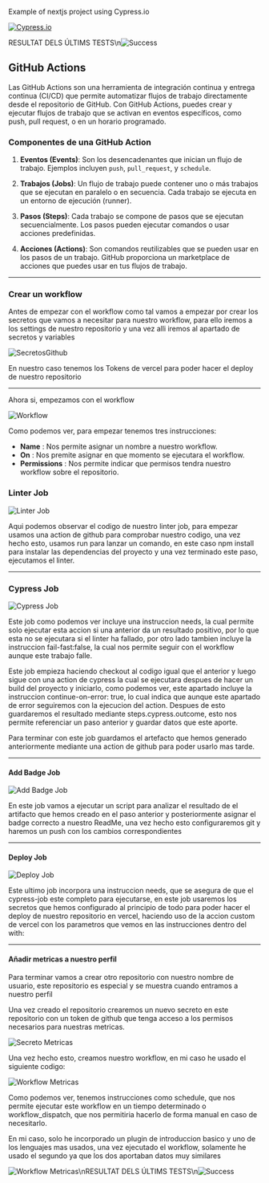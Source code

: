 Example of nextjs project using Cypress.io

<!---Start place for the badge -->
[![Cypress.io](https://img.shields.io/badge/tested%20with-Cypress-04C38E.svg)](https://www.cypress.io/)

<!---End place for the badge -->
RESULTAT DELS ÚLTIMS TESTS\n![Success](https://img.shields.io/badge/tested%20with-Cypress-04C38E.svg)


GitHub Actions
----

Las GitHub Actions son una herramienta de integración continua y entrega continua (CI/CD) que permite automatizar flujos de trabajo directamente desde el repositorio de GitHub. Con GitHub Actions, puedes crear y ejecutar flujos de trabajo que se activan en eventos específicos, como push, pull request, o en un horario programado.

### Componentes de una GitHub Action

1. **Eventos (Events)**: Son los desencadenantes que inician un flujo de trabajo. Ejemplos incluyen `push`, `pull_request`, y `schedule`.

2. **Trabajos (Jobs)**: Un flujo de trabajo puede contener uno o más trabajos que se ejecutan en paralelo o en secuencia. Cada trabajo se ejecuta en un entorno de ejecución (runner).

3. **Pasos (Steps)**: Cada trabajo se compone de pasos que se ejecutan secuencialmente. Los pasos pueden ejecutar comandos o usar acciones predefinidas.

4. **Acciones (Actions)**: Son comandos reutilizables que se pueden usar en los pasos de un trabajo. GitHub proporciona un marketplace de acciones que puedes usar en tus flujos de trabajo.

---

### Crear un workflow

Antes de empezar con el workflow como tal vamos a empezar por crear los secretos que vamos a necesitar para nuestro workflow, para ello iremos a los settings de nuestro repositorio y una vez alli iremos al apartado de secretos y variables

![SecretosGithub](./public/6.png)

En nuestro caso tenemos los Tokens de vercel para poder hacer el deploy de nuestro repositorio

---

Ahora si, empezamos con el workflow

![Workflow](public/1.png)

Como podemos ver, para empezar tenemos tres instrucciones:

- **Name** : Nos permite asignar un nombre a nuestro workflow.
- **On** : Nos premite asignar en que momento se ejecutara el workflow.
- **Permissions** : Nos permite indicar que permisos tendra nuestro workflow sobre el repositorio.

### Linter Job

![Linter Job](public/2.png)

Aqui podemos observar el codigo de nuestro linter job, para empezar usamos una action de github para comprobar nuestro codigo, una vez hecho esto, usamos run para lanzar un comando, en este caso npm install para instalar las dependencias del proyecto y una vez terminado este paso, ejecutamos el linter.

---

### Cypress Job

![Cypress Job](public/3.png)

Este job como podemos ver incluye una instruccion needs, la cual permite solo ejecutar esta accion si una anterior da un resultado positivo, por lo que esta no se ejecutara si el linter ha fallado, por otro lado tambien incluye la instruccion fail-fast:false, la cual nos permite seguir con el workflow aunque este trabajo falle.

Este job empieza haciendo checkout al codigo igual que el anterior y luego sigue con una action de cypress la cual se ejecutara despues de hacer un build del proyecto y iniciarlo, como podemos ver, este apartado incluye la instruccion continue-on-error: true, lo cual indica que aunque este apartado de error seguiremos con la ejecucion del action. Despues de esto guardaremos el resultado mediante steps.cypress.outcome, esto nos permite referenciar un paso anterior y guardar datos que este aporte.

Para terminar con este job guardamos el artefacto que hemos generado anteriormente mediante una action de github para poder usarlo mas tarde.

----

#### Add Badge Job

![Add Badge Job](public/4.png)

En este job vamos a ejecutar un script para analizar el resultado de el artifacto que hemos creado en el paso anterior y posteriormente asignar el badge correcto a nuestro ReadMe, una vez hecho esto configuraremos git y haremos un push con los cambios correspondientes

----

#### Deploy Job

![Deploy Job](public/5.png)

Este ultimo job incorpora una instruccion needs, que se asegura de que el cypress-job este completo para ejecutarse, en este job usaremos los secretos que hemos configurado al principio de todo para poder hacer el deploy de nuestro repositorio en vercel, haciendo uso de la accion custom de vercel con los parametros que vemos en las instrucciones dentro del with:

----

#### Añadir metricas a nuestro perfil

Para terminar vamos a crear otro repositorio con nuestro nombre de usuario, este repositorio es especial y se muestra cuando entramos a nuestro perfil

Una vez creado el repositorio crearemos un nuevo secreto en este repositorio con un token de github que tenga acceso a los permisos necesarios para nuestras metricas.

![Secreto Metricas](public/8.png)

Una vez hecho esto, creamos nuestro workflow, en mi caso he usado el siguiente codigo:

![Workflow Metricas](public/7.png)

Como podemos ver, tenemos instrucciones como schedule, que nos permite ejecutar este workflow en un tiempo determinado o workflow_dispatch, que nos permitiria hacerlo de forma manual en caso de necesitarlo.

En mi caso, solo he incorporado un plugin de introduccion basico y uno de los lenguajes mas usados, una vez ejecutado el workflow, solamente he usado el segundo ya que los dos aportaban datos muy similares

![Workflow Metricas](public/9.png)\nRESULTAT DELS ÚLTIMS TESTS\n![Success](https://img.shields.io/badge/tested%20with-Cypress-04C38E.svg)
